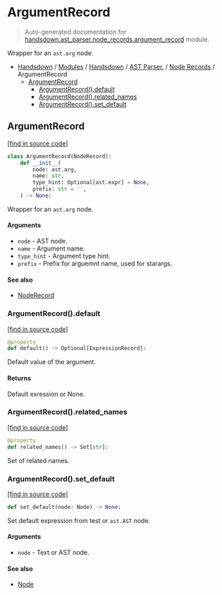 # ArgumentRecord

> Auto-generated documentation for [handsdown.ast_parser.node_records.argument_record](https://github.com/vemel/handsdown/blob/master/handsdown/ast_parser/node_records/argument_record.py) module.

Wrapper for an `ast.arg` node.

- [Handsdown](../../../README.md#-handsdown---python-documentation-generator) / [Modules](../../../MODULES.md#modules) / [Handsdown](../../index.md#handsdown) / [AST Parser.](../index.md#ast-parser) / [Node Records](index.md#node-records) / ArgumentRecord
    - [ArgumentRecord](#argumentrecord)
        - [ArgumentRecord().default](#argumentrecorddefault)
        - [ArgumentRecord().related_names](#argumentrecordrelated_names)
        - [ArgumentRecord().set_default](#argumentrecordset_default)

## ArgumentRecord

[[find in source code]](https://github.com/vemel/handsdown/blob/master/handsdown/ast_parser/node_records/argument_record.py#L17)

```python
class ArgumentRecord(NodeRecord):
    def __init__(
        node: ast.arg,
        name: str,
        type_hint: Optional[ast.expr] = None,
        prefix: str = '',
    ) -> None:
```

Wrapper for an `ast.arg` node.

#### Arguments

- `node` - AST node.
- `name` - Argument name.
- `type_hint` - Argument type hint.
- `prefix` - Prefix for arguemnt name, used for starargs.

#### See also

- [NodeRecord](node_record.md#noderecord)

### ArgumentRecord().default

[[find in source code]](https://github.com/vemel/handsdown/blob/master/handsdown/ast_parser/node_records/argument_record.py#L43)

```python
@property
def default() -> Optional[ExpressionRecord]:
```

Default value of the argument.

#### Returns

Default exression or None.

### ArgumentRecord().related_names

[[find in source code]](https://github.com/vemel/handsdown/blob/master/handsdown/ast_parser/node_records/argument_record.py#L65)

```python
@property
def related_names() -> Set[str]:
```

Set of related names.

### ArgumentRecord().set_default

[[find in source code]](https://github.com/vemel/handsdown/blob/master/handsdown/ast_parser/node_records/argument_record.py#L53)

```python
def set_default(node: Node) -> None:
```

Set default expression from test or `ast.AST` node.

#### Arguments

- `node` - Text or AST node.

#### See also

- [Node](../type_defs.md#node)
